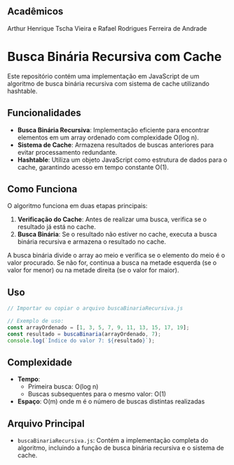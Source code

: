 ## Acadêmicos

Arthur Henrique Tscha Vieira e Rafael Rodrigues Ferreira de Andrade

# Busca Binária Recursiva com Cache

Este repositório contém uma implementação em JavaScript de um algoritmo de busca binária recursiva com sistema de cache utilizando hashtable.

## Funcionalidades

- **Busca Binária Recursiva**: Implementação eficiente para encontrar elementos em um array ordenado com complexidade O(log n).
- **Sistema de Cache**: Armazena resultados de buscas anteriores para evitar processamento redundante.
- **Hashtable**: Utiliza um objeto JavaScript como estrutura de dados para o cache, garantindo acesso em tempo constante O(1).

## Como Funciona

O algoritmo funciona em duas etapas principais:

1. **Verificação do Cache**: Antes de realizar uma busca, verifica se o resultado já está no cache.
2. **Busca Binária**: Se o resultado não estiver no cache, executa a busca binária recursiva e armazena o resultado no cache.

A busca binária divide o array ao meio e verifica se o elemento do meio é o valor procurado. Se não for, continua a busca na metade esquerda (se o valor for menor) ou na metade direita (se o valor for maior).

## Uso

```javascript
// Importar ou copiar o arquivo buscaBinariaRecursiva.js

// Exemplo de uso:
const arrayOrdenado = [1, 3, 5, 7, 9, 11, 13, 15, 17, 19];
const resultado = buscaBinaria(arrayOrdenado, 7);
console.log(`Índice do valor 7: ${resultado}`);
```

## Complexidade

- **Tempo**:
  - Primeira busca: O(log n)
  - Buscas subsequentes para o mesmo valor: O(1)
- **Espaço**: O(m) onde m é o número de buscas distintas realizadas

## Arquivo Principal

- `buscaBinariaRecursiva.js`: Contém a implementação completa do algoritmo, incluindo a função de busca binária recursiva e o sistema de cache.
